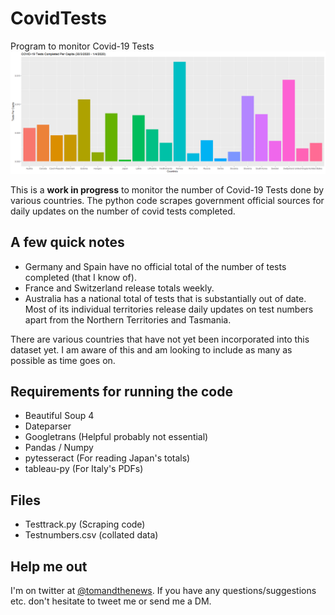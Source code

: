 # CovidTests
Program to monitor Covid-19 Tests
![Tests Per Capita](https://github.com/tomsaunders98/CovidTests/raw/master/TestsPerCap.png "Tests Per Capita")

This is a **work in progress** to monitor the number of Covid-19 Tests done by various countries.
The python code scrapes government official sources for daily updates on the number of covid tests completed.

## A few quick notes
* Germany and Spain have no official total of the number of tests completed (that I know of).
* France and Switzerland release totals weekly.
* Australia has a national total of tests that is substantially out of date. Most of its individual territories release daily updates on test numbers apart from the Northern Territories and Tasmania.

There are various countries that have not yet been incorporated into this dataset yet. I am aware of this and am looking to include as many as possible as time goes on.

## Requirements for running the code
* Beautiful Soup 4
* Dateparser
* Googletrans (Helpful probably not essential)
* Pandas / Numpy
* pytesseract (For reading Japan's totals)
* tableau-py (For Italy's PDFs)

## Files
* Testtrack.py (Scraping code)
* Testnumbers.csv (collated data)

## Help me out
I'm on twitter at [@tomandthenews](https://twitter.com/tomandthenews). If you have any questions/suggestions etc. don't hesitate to tweet me or send me a DM. 